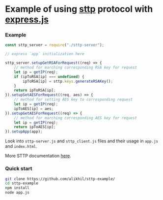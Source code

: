# Example of using [sttp](http://github.com/alikhil/sttp) protocol with [express.js](https://expressjs.com/)

### Example


```js
const sttp_server = require("./sttp-server");

// express `app` initialization here

sttp_server.setupGetRSAForRequest((req) => {
    // method for marching corresponding RSA key for request
	let ip = getIP(req);
	if (ipToRSA[ip] === undefined) {
		ipToRSA[ip] = sttp.keys.generateRSAKey();
	}
	return ipToRSA[ip];
}).setupSetAESForRequest((req, aes) => {
    // method for setting AES key to corresponding request
	let ip = getIP(req);
	ipToAES[ip] = aes;	
}).setupGetAESForRequest((req) => {
    // method for marching corresponding AES key for request
	let ip = getIP(req);
	return ipToAES[ip];
}).setupApp(app);

```

Look into `sttp-server.js` and `sttp_client.js` files and their usage in `app.js` and `index.html`.

More STTP documentation [here](http://github.com/alikhil/sttp).

### Quick start
```sh
git clone https://github.com/alikhil/sttp-example/
cd sttp-example
npm install
node app.js
```
